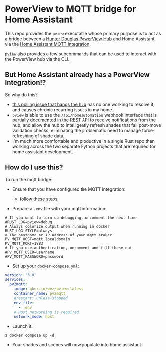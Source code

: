 # PowerView to MQTT bridge for Home Assistant

This repo provides the `pview` executable whose primary purpose is to act as a
bridge between a [Hunter Douglas PowerView
Hub](https://www.hunterdouglas.com/operating-systems/motorized/powerview) and
Home Assistant, via the [Home Assistant MQTT Integration](https://www.home-assistant.io/integrations/mqtt/).

`pview` also provides a few subcommands that can be used to interact with the
PowerView hub via the CLI.

## But Home Assistant already has a PowerView Integration!?

So why do this?

* [this polling issue that hangs the
  hub](https://github.com/home-assistant/core/issues/73900) has no one working
  to resolve it, and causes chronic recurring issues in my home.
* `pview` is able to use the `/api/homeautomation` webhook interface that is
  partially [documented in the REST
  API](https://github.com/openhab/openhab-addons/files/7583705/PowerView-Hub-REST-API-v2.pdf)
  to receive notifications from the hub, and allow the hub to intelligently
  refresh shades that fail post-move validation checks, eliminating
  the problematic need to manage force-refreshing of shade data.
* I'm much more comfortable and productive in a single Rust repo than working
  across the two separate Python projects that are required for home assistant
  development.

## How do I use this?

To run the mqtt bridge:

* Ensure that you have configured the MQTT integration:
  * [follow these steps](https://www.home-assistant.io/integrations/mqtt/#configuration)

* Prepare a `.env` file with your mqtt information:

```
# If you want to turn up debugging, uncomment the next line
#RUST_LOG=pview=debug
# Always colorize output when running in docker
RUST_LOG_STYLE=always
# The hostname or IP address of your mqtt broker
PV_MQTT_HOST=mqtt.localdomain
PV_MQTT_PORT=1883
# If you use authentication, uncomment and fill these out
#PV_MQTT_USER=username
#PV_MQTT_PASSWORD=password
```

* Set up your `docker-compose.yml`:

```yaml
version: '3.8'
services:
  pv2mqtt:
    image: ghcr.io/wez/pview:latest
    container_name: pv2mqtt
    #restart: unless-stopped
    env_file:
      - .env
    # Host networking is required
    network_mode: host
```

* Launch it:

```console
$ docker compose up -d
```

* Your shades and scenes will now populate into home assistant



